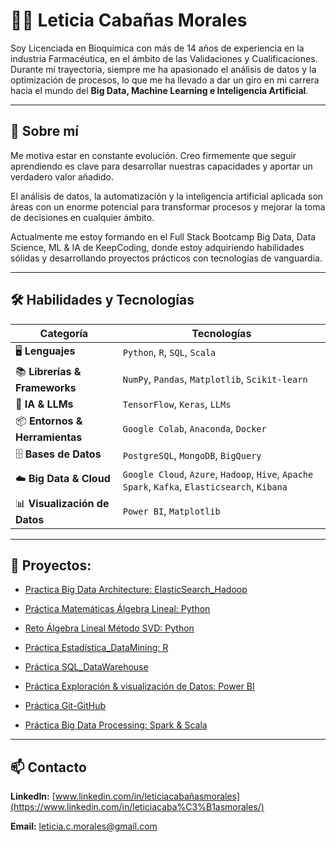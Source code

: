 # 👩‍💻 Leticia Cabañas Morales
 
Soy Licenciada en Bioquímica con más de 14 años de experiencia en la industria Farmacéutica, en el ámbito de las Validaciones y Cualificaciones. Durante mi trayectoria, 
siempre me ha apasionado el análisis de datos y la optimización de procesos, lo que me ha llevado a dar un giro en mi carrera hacia el mundo del **Big Data, Machine Learning e Inteligencia Artificial**.

---
## 🌱 Sobre mí
 
Me motiva estar en constante evolución. Creo firmemente que seguir aprendiendo es clave para desarrollar nuestras capacidades y aportar un verdadero valor añadido.

El análisis de datos, la automatización y la inteligencia artificial aplicada son áreas con un enorme potencial para transformar procesos y mejorar la toma de decisiones en cualquier ámbito.

Actualmente me estoy formando en el Full Stack Bootcamp Big Data, Data Science, ML & IA de KeepCoding, donde estoy adquiriendo habilidades sólidas y desarrollando proyectos prácticos con tecnologías de vanguardia.

---

## 🛠️ Habilidades y Tecnologías


| **Categoría**               | **Tecnologías**                                                                 |
|----------------------------|---------------------------------------------------------------------------------|
| 🖥️ **Lenguajes**            | `Python`, `R`, `SQL`, `Scala`                                                   |
| 📚 **Librerías & Frameworks**| `NumPy`, `Pandas`, `Matplotlib`, `Scikit-learn`                                 |
| 🧠 **IA & LLMs**            | `TensorFlow`, `Keras`, `LLMs`                                                   |
| 📦 **Entornos & Herramientas**| `Google Colab`, `Anaconda`, `Docker`                                          |
| 🗄️ **Bases de Datos**       | `PostgreSQL`, `MongoDB`, `BigQuery`                                             |
| ☁️ **Big Data & Cloud**     | `Google Cloud`, `Azure`, `Hadoop`, `Hive`, `Apache Spark`, `Kafka`, `Elasticsearch`, `Kibana` |
| 📊 **Visualización de Datos**| `Power BI`, `Matplotlib`            

---

## 📂  Proyectos:

* [Practica Big Data Architecture: ElasticSearch_Hadoop](https://github.com/Leticia2512/Practica-BigData_Architecture)

* [Práctica Matemáticas Álgebra Lineal: Python](https://github.com/Leticia2512/Practica-Matematicas_Algebra_Lineal)

* [Reto Álgebra Lineal Método SVD: Python](https://github.com/Leticia2512/Reto-Matematicas_Algebra-Lineal-SVD-imagenes)

* [Práctica Estadística_DataMining: R](https://github.com/Leticia2512/Practica-Matematicas_Estadistica_DataMining)

* [Práctica SQL_DataWarehouse](https://github.com/Leticia2512/Practica-SQL-ETL-DataWarehouse)

* [Práctica Exploración & visualización de Datos: Power BI](https://github.com/Leticia2512/Practica-Exploracion-Visualizacion-de-Datos)

* [Práctica Git-GitHub](https://github.com/Leticia2512/Practica-Git-GitHub)

* [Práctica Big Data Processing: Spark & Scala](https://github.com/Leticia2512/Practica-Big-Data-Processing)
  
 


___

## 📫 Contacto
**LinkedIn:** [www.linkedin.com/in/leticiacabañasmorales](https://www.linkedin.com/in/leticiacaba%C3%B1asmorales/)

**Email:** [leticia.c.morales@gmail.com](mailto:leticia.c.morales@gmail.com)

